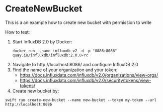# CreateNewBucket

This is a an example how to create new bucket with permission to write

How to test:
1. Start InfluxDB 2.0 by Docker:
    ```console
    docker run --name influxdb_v2 -d -p "8086:8086" quay.io/influxdb/influxdb:2.0.0-rc
    ```
1. Navigate to http://localhost:8086/ and configure InfluxDB 2.0 
1. Find the name of your organization and your token:
    - https://docs.influxdata.com/influxdb/v2.0/organizations/view-orgs/
    - https://docs.influxdata.com/influxdb/v2.0/security/tokens/view-tokens/
1. Create new bucket by:
```console
swift run create-new-bucket --name new-bucket --token my-token --url http://localhost:8086
```
